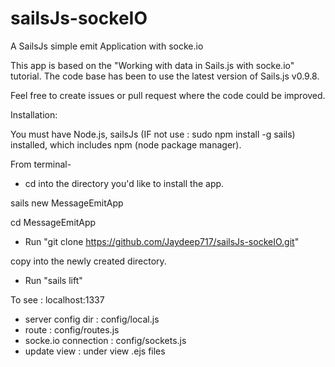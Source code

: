 sailsJs-sockeIO
===============
A SailsJs simple emit Application with socke.io

This app is based on the "Working with data in Sails.js with socke.io" tutorial. The code base has been to use the latest version of Sails.js v0.9.8.

Feel free to create issues or pull request where the code could be improved.

Installation:

You must have Node.js, sailsJs (IF not use : sudo npm install -g sails) installed, which includes npm (node package manager).

From terminal-

* cd into the directory you'd like to install the app.

sails new MessageEmitApp

cd MessageEmitApp

* Run "git clone https://github.com/Jaydeep717/sailsJs-sockeIO.git"

copy into the newly created directory.

* Run "sails lift"

To see : localhost:1337

* server config dir : config/local.js
* route : config/routes.js
* socke.io connection : config/sockets.js 
* update view : under view .ejs files
